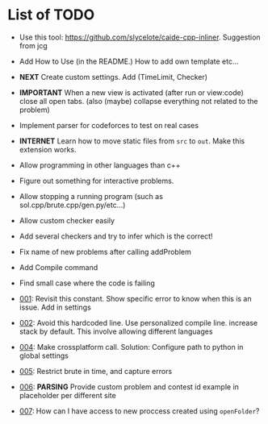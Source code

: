 # List of TODO

* Use this tool: https://github.com/slycelote/caide-cpp-inliner.  Suggestion from jcg
* Add How to Use (in the README.) How to add own template etc...
* **NEXT** Create custom settings. Add (TimeLimit, Checker)
* **IMPORTANT** When a new view is activated (after run or view:code) close all open tabs. (also (maybe) collapse everything not related to the problem)
* Implement parser for codeforces to test on real cases
* **INTERNET** Learn how to move static files from `src` to `out`. Make this extension works.
* Allow programming in other languages than c++
* Figure out something for interactive problems.
* Allow stopping a running program (such as sol.cpp/brute.cpp/gen.py/etc...)
* Allow custom checker easily
* Add several checkers and try to infer which is the correct!
* Fix name of new problems after calling addProblem
* Add Compile command
* Find small case where the code is failing

* [001](/src/core.ts): Revisit this constant. Show specific error to know when this is an issue. Add in settings
* [002](/src/core.ts): Avoid this hardcoded line. Use personalized compile line. increase stack by default. This involve allowing different languages
* [004](/src/core.ts): Make crossplatform call. Solution: Configure path to python in global settings
* [005](/src/core.ts): Restrict brute in time, and capture errors
* [006](/src/extension.ts): **PARSING** Provide custom problem and contest id example in placeholder per different site
* [007](/src/extension.ts): How can I have access to new proccess created using `openFolder`?
